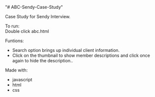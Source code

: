 "# ABC-Sendy-Case-Study"

Case Study for Sendy Interview.

To run:  
Double click abc.html

Funtions:  
- Search option brings up individual client information.
- Click on the thumbnail to show member descriptions and click once again to hide the description..

Made with:  
- javascript
- html
- css
